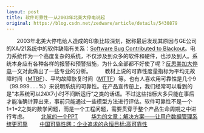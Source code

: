 ```yaml
---
layout: post
title: 软件可靠性——从2003年北美大停电说起
original: https://blog.csdn.net/zedware/article/details/5430879
---
```

       2003年北美大停电给人造成的印象比较深刻，据称最后发现其原因与GE公司的XA/21系统中的软件缺陷有关系：[Software Bug Contributed to Blackout](http://www.securityfocus.com/news/8016)。电力系统作为一个高度复杂的系统，不仅涉及到众多的软件和硬件，也涉及到人。系统本身应有各种各样的报警和预警措施，为什么全部都不好使了呢？[反思美加大停电](http://www.serch.gov.cn/jgyj/bg_05012903.htm)一文对此做出了一些专业的分析。
        教材上说的可靠性度量指标为平均无故障时间（[MTBF](http://en.wikipedia.org/wiki/Mean_time_between_failures)）、平均故障恢复时间（[MTTF](http://www.hudong.com/wiki/MTTF)）等。也有人喜欢用可靠性是几个9（99.999……%）来说明系统的可靠性。在产品宣传册上，我们经常可以看到的是“本系统可以24X7小时不间断运行”之类的话语。不过这些指标大多只能在事后才能准确计算出来，事前只能通过一些模型方法进行评估。软件可靠性不是一个1+1=2之类的数学问题，而是一个工程问题，需要贯穿于整个产品生命周期之中进行考虑。
        [北航的一个PPT](http://jpk.buaa.edu.cn/2007jpk/bjsjpk/xtkkx/class/ppt/SRe.ppt)
        [华为的文章：解决方案——让用户数据管理系统更可靠](http://www.huawei.com/cn/publications/view.do?id=5889&cid=11182&pid=88)
       [中国可靠性网：企业追求的永恒目标:高可靠性](http://www.kekaoxing.com/basic/news/200911/21683.html)
